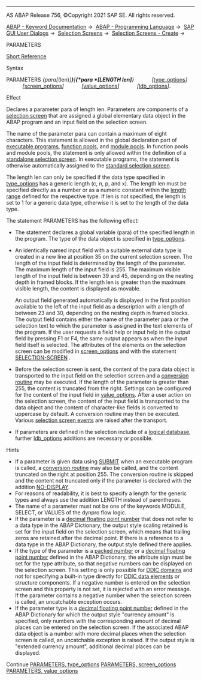   

* * *

AS ABAP Release 756, ©Copyright 2021 SAP SE. All rights reserved.

[ABAP - Keyword Documentation](https://help.sap.com/doc/abapdocu_756_index_htm/7.56/en-US/abenabap.htm) →  [ABAP - Programming Language](https://help.sap.com/doc/abapdocu_756_index_htm/7.56/en-US/abenabap_reference.htm) →  [SAP GUI User Dialogs](https://help.sap.com/doc/abapdocu_756_index_htm/7.56/en-US/abenabap_screens.htm) →  [Selection Screens](https://help.sap.com/doc/abapdocu_756_index_htm/7.56/en-US/abenselection_screen.htm) →  [Selection Screens - Create](https://help.sap.com/doc/abapdocu_756_index_htm/7.56/en-US/abenselection_screen_create.htm) → 

PARAMETERS

[Short Reference](https://help.sap.com/doc/abapdocu_756_index_htm/7.56/en-US/abapparameters_shortref.htm)

Syntax

PARAMETERS *{*para*\[*(len)*\]**}**|**{*para *\[*LENGTH len*\]**}*
           *\[*[type\_options](https://help.sap.com/doc/abapdocu_756_index_htm/7.56/en-US/abapparameters_type.htm)*\]*
           *\[*[screen\_options](https://help.sap.com/doc/abapdocu_756_index_htm/7.56/en-US/abapparameters_screen.htm)*\]*
           *\[*[value\_options](https://help.sap.com/doc/abapdocu_756_index_htm/7.56/en-US/abapparameters_value.htm)*\]*
           *\[*[ldb\_options](https://help.sap.com/doc/abapdocu_756_index_htm/7.56/en-US/abapparameters_ldb.htm)*\]*.

Effect

Declares a parameter para of length len. Parameters are components of a [selection screen](https://help.sap.com/doc/abapdocu_756_index_htm/7.56/en-US/abenselection_screen_glosry.htm "Glossary Entry") that are assigned a global elementary data object in the ABAP program and an input field on the selection screen.

The name of the parameter para can contain a maximum of eight characters. This statement is allowed in the global declaration part of [executable programs](https://help.sap.com/doc/abapdocu_756_index_htm/7.56/en-US/abenexecutable_program_glosry.htm "Glossary Entry"), [function pools](https://help.sap.com/doc/abapdocu_756_index_htm/7.56/en-US/abenfunction_pool_glosry.htm "Glossary Entry"), and [module pools](https://help.sap.com/doc/abapdocu_756_index_htm/7.56/en-US/abenmodul_pool_glosry.htm "Glossary Entry"). In function pools and module pools, the statement is only allowed within the definition of a [standalone selection screen](https://help.sap.com/doc/abapdocu_756_index_htm/7.56/en-US/abapselection-screen_definition.htm). In executable programs, the statement is otherwise automatically assigned to the [standard selection screen](https://help.sap.com/doc/abapdocu_756_index_htm/7.56/en-US/abapselection-screen_standard.htm).

The length len can only be specified if the data type specified in [type\_options](https://help.sap.com/doc/abapdocu_756_index_htm/7.56/en-US/abapparameters_type.htm) has a generic length (c, n, p, and x). The length len must be specified directly as a number or as a numeric constant within the [length range](https://help.sap.com/doc/abapdocu_756_index_htm/7.56/en-US/abenbuilt_in_types_complete.htm) defined for the respective type. If len is not specified, the length is set to 1 for a generic data type, otherwise it is set to the length of the data type.

The statement PARAMETERS has the following effect:

-   The statement declares a global variable (para) of the specified length in the program. The type of the data object is specified in [type\_options](https://help.sap.com/doc/abapdocu_756_index_htm/7.56/en-US/abapparameters_type.htm).
-   An identically named input field with a suitable external data type is created in a new line at position 35 on the current selection screen. The length of the input field is determined by the length of the parameter. The maximum length of the input field is 255. The maximum visible length of the input field is between 39 and 45, depending on the nesting depth in framed blocks. If the length len is greater than the maximum visible length, the content is displayed as movable.
    
    An output field generated automatically is displayed in the first position available to the left of the input field as a description with a length of between 23 and 30, depending on the nesting depth in framed blocks. The output field contains either the name of the parameter para or the selection text to which the parameter is assigned in the text elements of the program. If the user requests a field help or input help in the output field by pressing F1 or F4, the same output appears as when the input field itself is selected.
    The attributes of the elements on the selection screen can be modified in [screen\_options](https://help.sap.com/doc/abapdocu_756_index_htm/7.56/en-US/abapparameters_screen.htm) and with the statement [SELECTION-SCREEN](https://help.sap.com/doc/abapdocu_756_index_htm/7.56/en-US/abapselection-screen.htm) .
    
-   Before the selection screen is sent, the content of the para data object is transported to the input field on the selection screen and a [conversion routine](https://help.sap.com/doc/abapdocu_756_index_htm/7.56/en-US/abenconversion_routine_glosry.htm "Glossary Entry") may be executed. If the length of the parameter is greater than 255, the content is truncated from the right. Settings can be configured for the content of the input field in [value\_options](https://help.sap.com/doc/abapdocu_756_index_htm/7.56/en-US/abapparameters_value.htm). After a user action on the selection screen, the content of the input field is transported to the data object and the content of character-like fields is converted to uppercase by default. A conversion routine may then be executed. Various [selection screen events](https://help.sap.com/doc/abapdocu_756_index_htm/7.56/en-US/abapat_selection-screen_events.htm) are raised after the transport.
-   If parameters are defined in the selection include of a [logical database](https://help.sap.com/doc/abapdocu_756_index_htm/7.56/en-US/abenlogical_data_base_glosry.htm "Glossary Entry"), further [ldb\_options](https://help.sap.com/doc/abapdocu_756_index_htm/7.56/en-US/abapparameters_ldb.htm) additions are necessary or possible.

Hints

-   If a parameter is given data using [SUBMIT](https://help.sap.com/doc/abapdocu_756_index_htm/7.56/en-US/abapsubmit.htm) when an executable program is called, a [conversion routine](https://help.sap.com/doc/abapdocu_756_index_htm/7.56/en-US/abenconversion_routine_glosry.htm "Glossary Entry") may also be called, and the content truncated on the right at position 255. The conversion routine is skipped and the content not truncated only if the parameter is declared with the addition [NO-DISPLAY](https://help.sap.com/doc/abapdocu_756_index_htm/7.56/en-US/abapparameters_screen.htm).
-   For reasons of readability, it is best to specify a length for the generic types and always use the addition LENGTH instead of parentheses.
-   The name of a parameter must not be one of the keywords MODULE, SELECT, or VALUES of the dynpro flow logic.
-   If the parameter is a [decimal floating point number](https://help.sap.com/doc/abapdocu_756_index_htm/7.56/en-US/abendecfloat_glosry.htm "Glossary Entry") that does not refer to a data type in the ABAP Dictionary, the output style scaling retained is set for the input field on the selection screen, which means that trailing zeros are retained after the decimal point. If there is a reference to a data type in the ABAP Dictionary, the output style defined there applies.
-   If the type of the parameter is a [packed number](https://help.sap.com/doc/abapdocu_756_index_htm/7.56/en-US/abenpacked_number_glosry.htm "Glossary Entry") or a [decimal floating point number](https://help.sap.com/doc/abapdocu_756_index_htm/7.56/en-US/abendecfloat_glosry.htm "Glossary Entry") defined in the ABAP Dictionary, the attribute sign must be set for the type attribute, so that negative numbers can be displayed on the selection screen. This setting is only possible for [DDIC domains](https://help.sap.com/doc/abapdocu_756_index_htm/7.56/en-US/abendomain_glosry.htm "Glossary Entry") and not for specifying a built-in type directly for [DDIC data elements](https://help.sap.com/doc/abapdocu_756_index_htm/7.56/en-US/abendata_element_glosry.htm "Glossary Entry") or structure components. If a negative number is entered on the selection screen and this property is not set, it is rejected with an error message. If the parameter contains a negative number when the selection screen is called, an uncatchable exception occurs.
-   If the parameter type is a [decimal floating point number](https://help.sap.com/doc/abapdocu_756_index_htm/7.56/en-US/abendecfloat_glosry.htm "Glossary Entry") defined in the ABAP Dictionary for which the output style "currency amount" is specified, only numbers with the corresponding amount of decimal places can be entered on the selection screen. If the associated ABAP data object is a number with more decimal places when the selection screen is called, an uncatchable exception is raised. If the output style is "extended currency amount", additional decimal places can be displayed.

Continue
[PARAMETERS, type\_options](https://help.sap.com/doc/abapdocu_756_index_htm/7.56/en-US/abapparameters_type.htm)
[PARAMETERS, screen\_options](https://help.sap.com/doc/abapdocu_756_index_htm/7.56/en-US/abapparameters_screen.htm)
[PARAMETERS, value\_options](https://help.sap.com/doc/abapdocu_756_index_htm/7.56/en-US/abapparameters_value.htm)
